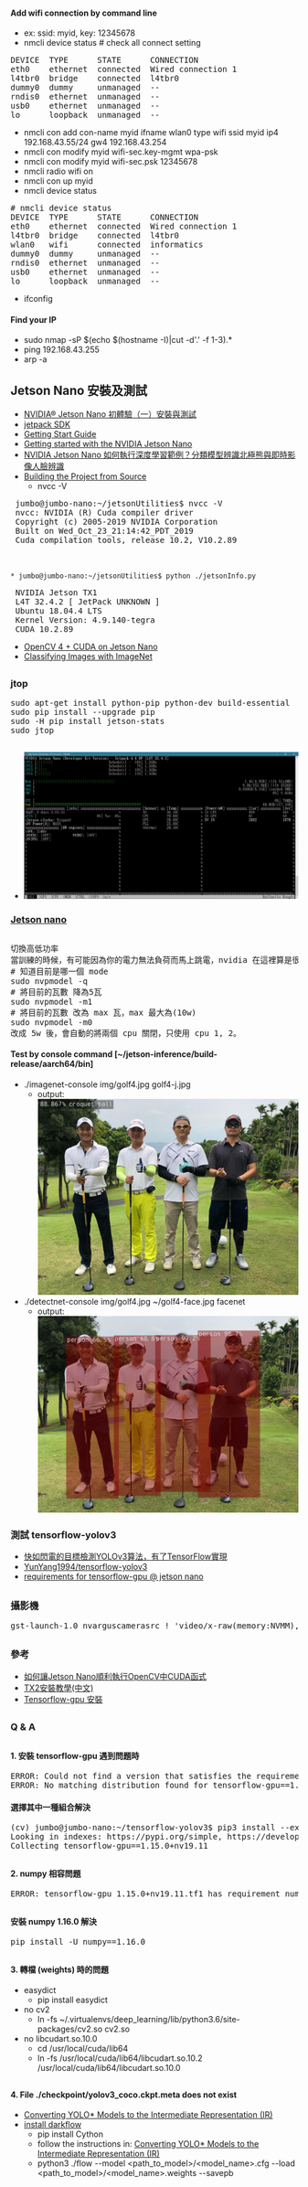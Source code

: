 #### Add wifi connection by command line
* ex: ssid: myid, key: 12345678
* nmcli device status # check all connect setting
<pre>
DEVICE  TYPE      STATE      CONNECTION
eth0    ethernet  connected  Wired connection 1
l4tbr0  bridge    connected  l4tbr0
dummy0  dummy     unmanaged  --
rndis0  ethernet  unmanaged  --
usb0    ethernet  unmanaged  --
lo      loopback  unmanaged  --
</pre>
* nmcli con add con-name myid ifname wlan0 type wifi ssid myid ip4 192.168.43.55/24 gw4 192.168.43.254
* nmcli con modify myid wifi-sec.key-mgmt wpa-psk
* nmcli con modify myid wifi-sec.psk 12345678
* nmcli radio wifi on
* nmcli con up myid
* nmcli device status
<pre>
# nmcli device status
DEVICE  TYPE      STATE      CONNECTION
eth0    ethernet  connected  Wired connection 1
l4tbr0  bridge    connected  l4tbr0
wlan0   wifi      connected  informatics
dummy0  dummy     unmanaged  --
rndis0  ethernet  unmanaged  --
usb0    ethernet  unmanaged  --
lo      loopback  unmanaged  --
</pre>
* ifconfig
#### Find your IP
* sudo nmap -sP $(echo $(hostname -I)|cut -d'.' -f 1-3).*
* ping 192.168.43.255
* arp -a
## Jetson Nano 安裝及測試
* [NVIDIA® Jetson Nano 初體驗（一）安裝與測試](https://blog.cavedu.com/2019/06/17/nvida-jetson-nano-setup/)
* [jetpack SDK](https://developer.nvidia.com/embedded/jetpack)
* [Getting Start Guide](https://developer.download.nvidia.com/embedded/L4T/r32-3-1_Release_v1.0/Jetson_Nano_Developer_Kit_User_Guide.pdf?bIKjG7vqM-PvFhcQfHbtORlX2VZVqN1FQgBkeJ2XupnY4bkfepr3oUPUR5u7DuZ7IgS-qPPgHcpjY56u7basDlwQgEzGyHdrSwg4WKqUdjinj7mdfJBNRtYKbCVMc6gsneLoctJ73iGrX07OzqGkBdEJ2TEmYFwph-RmeHUiY__QgV0J6Gy5Cgs)
* [Getting started with the NVIDIA Jetson Nano](https://www.pyimagesearch.com/2019/05/06/getting-started-with-the-nvidia-jetson-nano/)
* [NVIDIA Jetson Nano 如何執行深度學習範例？分類模型辨識北極熊與即時影像人臉辨識](https://blog.cavedu.com/2019/04/30/nvidia-jetson-nano-example/)
* [Building the Project from Source](https://github.com/dusty-nv/jetson-inference/blob/master/docs/building-repo-2.md#downloading-models)
    * nvcc -V
 <pre>
 jumbo@jumbo-nano:~/jetsonUtilities$ nvcc -V
 nvcc: NVIDIA (R) Cuda compiler driver
 Copyright (c) 2005-2019 NVIDIA Corporation
 Built on Wed_Oct_23_21:14:42_PDT_2019
 Cuda compilation tools, release 10.2, V10.2.89
 </pre>
##
    * jumbo@jumbo-nano:~/jetsonUtilities$ python ./jetsonInfo.py 
 <pre>
 NVIDIA Jetson TX1
 L4T 32.4.2 [ JetPack UNKNOWN ]
 Ubuntu 18.04.4 LTS
 Kernel Version: 4.9.140-tegra
 CUDA 10.2.89
</pre>
* [OpenCV 4 + CUDA on Jetson Nano](https://www.jetsonhacks.com/2019/11/22/opencv-4-cuda-on-jetson-nano/)
* [Classifying Images with ImageNet](https://github.com/dusty-nv/jetson-inference/blob/master/docs/imagenet-console-2.md)
##
### jtop
<pre>
sudo apt-get install python-pip python-dev build-essential 
sudo pip install --upgrade pip
sudo -H pip install jetson-stats
sudo jtop
</pre>
##
* ![jtop](https://github.com/jumbokh/yolo-class/blob/master/images/jtop.jpg)
### [Jetson nano](https://medium.com/@jackycsie/jetson-nano-9d89cbf2fc18)
##
<pre>
切換高低功率
當訓練的時候，有可能因為你的電力無法負荷而馬上跳電，nvidia 在這裡算是很親民的提供兩種方式讓你轉換，5w, 10w，降成 5w 後許多 model 就跑得動了如: Resnet50，下面是轉換低功率與正常功率的指令。
# 知道目前是哪一個 mode
sudo nvpmodel -q
# 將目前的瓦數 降為5瓦
sudo nvpmodel -m1
# 將目前的瓦數 改為 max 瓦，max 最大為(10w)
sudo nvpmodel -m0
改成 5w 後，會自動的將兩個 cpu 關閉，只使用 cpu 1, 2。
</pre>
#### Test by console command [~/jetson-inference/build-release/aarch64/bin]
*   ./imagenet-console img/golf4.jpg golf4-j.jpg
    * output: ![golf4-j.jpg](https://github.com/jumbokh/yolo-class/blob/master/images/golf4-j.jpg)
*  ./detectnet-console img/golf4.jpg ~/golf4-face.jpg facenet
    * output: ![golf4-face.jpg](https://github.com/jumbokh/yolo-class/blob/master/images/golf4-face.jpg)
### 測試 tensorflow-yolov3
* [快如閃電的目標檢測YOLOv3算法，有了TensorFlow實現](https://kknews.cc/zh-tw/code/ab6qjm6.html)
* [YunYang1994/tensorflow-yolov3](https://github.com/YunYang1994/tensorflow-yolov3)
* [requirements for tensorflow-gpu @ jetson nano](https://github.com/jumbokh/yolo-class/blob/master/doc/jetson-requ.txt)
##
### 攝影機
<pre>
gst-launch-1.0 nvarguscamerasrc ! 'video/x-raw(memory:NVMM),width=3820, height=2464, framerate=21/1, format=NV12' ! nvvidconv flip-method=0 ! 'video/x-raw,width=960, height=616' ! nvvidconv ! nvegltransform ! nveglglessink -e
</pre>
##
### 參考
* [如何讓Jetson Nano順利執行OpenCV中CUDA函式](https://makerpro.cc/2019/06/how-to-make-jetson-nano-perform-cuda-in-opencv4-1-0-smoothly/)
* [TX2安裝教學(中文)](http://www.honghutech.com/nvidia-jeston-tx2/flashtx2)
* [Tensorflow-gpu 安裝](https://medium.com/aiot-taipei/jeston-nano-tensorflow-gpu-%E5%AE%89%E8%A3%9D-b26d42f7c3f3)
##
### Q & A
##
#### 1. 安裝 tensorflow-gpu 遇到問題時
<pre>
ERROR: Could not find a version that satisfies the requirement tensorflow-gpu==1.11 (from versions: 1.13.1+nv19.3, 1.13.1+nv19.4, 1.13.1+nv19.5, 1.14.0+nv19.7, 1.14.0+nv19.9, 1.14.0+nv19.10, 1.15.0+nv19.11, 2.0.0+nv19.11)
ERROR: No matching distribution found for tensorflow-gpu==1.11
</pre>
#### 選擇其中一種組合解決
<pre>
(cv) jumbo@jumbo-nano:~/tensorflow-yolov3$ pip3 install --extra-index-url https://developer.download.nvidia.com/compute/redist/jp/v42 tensorflow-gpu==1.15.0+nv19.11
Looking in indexes: https://pypi.org/simple, https://developer.download.nvidia.com/compute/redist/jp/v42
Collecting tensorflow-gpu==1.15.0+nv19.11
</pre>
##
#### 2. numpy 相容問題
<pre>
ERROR: tensorflow-gpu 1.15.0+nv19.11.tf1 has requirement numpy<2.0,>=1.16.0, but you'll have numpy 1.15.1 which is incompatible.
</pre>
##
#### 安裝 numpy 1.16.0 解決
<pre>
pip install -U numpy==1.16.0
</pre>
##
#### 3. 轉檔 (weights) 時的問題
* easydict
    * pip install easydict
* no cv2
    * ln -fs ~/.virtualenvs/deep_learning/lib/python3.6/site-packages/cv2.so cv2.so
 * no libcudart.so.10.0
     * cd /usr/local/cuda/lib64
     * ln -fs /usr/local/cuda/lib64/libcudart.so.10.2 /usr/local/cuda/lib64/libcudart.so.10.0
  ##
  #### 4.  File ./checkpoint/yolov3_coco.ckpt.meta does not exist
  * [Converting YOLO* Models to the Intermediate Representation (IR)](https://docs.openvinotoolkit.org/latest/_docs_MO_DG_prepare_model_convert_model_tf_specific_Convert_YOLO_From_Tensorflow.html)
  * [install darkflow](https://github.com/thtrieu/darkflow/blob/master/README.md#getting-started)
      * pip install Cython
      * follow the instructions in: [Converting YOLO* Models to the Intermediate Representation (IR)](https://docs.openvinotoolkit.org/latest/_docs_MO_DG_prepare_model_convert_model_tf_specific_Convert_YOLO_From_Tensorflow.html#install-darkflow)
      * python3 ./flow --model <path_to_model>/<model_name>.cfg --load <path_to_model>/<model_name>.weights --savepb
